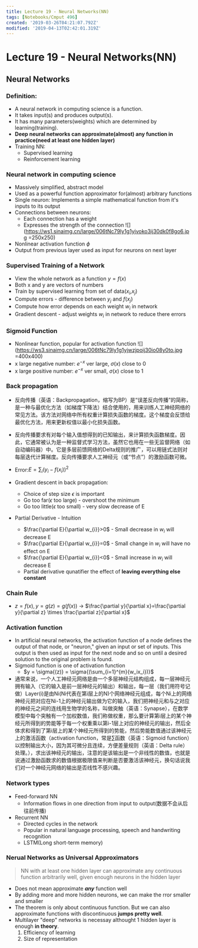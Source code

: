 ```yaml
---
title: Lecture 19 - Neural Networks(NN)
tags: [Notebooks/Cmput 496]
created: '2019-03-26T04:21:07.792Z'
modified: '2019-04-13T02:42:01.319Z'
---
```


# Lecture 19 - Neural Networks(NN)
## Neural Networks
### Definition:
  * A neural network in computing science is a function. 
  * It takes input(s) and produces output(s).
  * It has many parameters(weights) which are determined by learning(training).
  * **Deep neural networks can approximate(almost) any function in practice(need at least one hidden layer)**
  * Training NN:
    * Supervised learning
    * Reinforcement learning

### Neural network in computing science
  * Massively simplified, abstract model
  * Used as a powerful function approximator for(almost) arbitrary functions
  * Single neuron: Implements a simple mathematical function from it's inputs to its output
  * Connections between neurons:
    * Each connection has a weight
    * Expresses the strength of the connection
    ![](https://ws1.sinaimg.cn/large/006tNc79ly1g1yjvoko3ij30dk0f8go6.jpg =250x250)
  * Nonlinear activation function $\phi$
  * Output from previous layer used as input for neurons on next layer

### Supervised Training of a Network
  * View the whole network as a function $y=f(x)$
  * Both x and y are vectors of numbers
  * Train by supervised learning from set of data($x_i$,$x_j$)
  * Compute errors - difference between $y_j$ and $f(x_j)$
  * Compute how error depends on each weight $w_i$ in network
  * Gradient descent - adjust weights $w_i$ in network to reduce there errors

### Sigmoid Function
  * Nonlinear function, popular for activation function
  ![](https://ws3.sinaimg.cn/large/006tNc79ly1g1yjwzjpoij30io08y0to.jpg =400x400)
  * x large negative number: $e^{-x}$ ver large, $\sigma{(x)}$ close to 0
  * x large positive number: $e^{-x}$ ver small, $\sigma{(x)}$ close to 1

### Back propagation
  * 反向传播（英语：Backpropagation，缩写为BP）是“误差反向传播”的简称，是一种与最优化方法（如梯度下降法）结合使用的，用来训练人工神经网络的常见方法。该方法对网络中所有权重计算损失函数的梯度。这个梯度会反馈给最优化方法，用来更新权值以最小化损失函数。

  * 反向传播要求有对每个输入值想得到的已知输出，来计算损失函数梯度。因此，它通常被认为是一种监督式学习方法，虽然它也用在一些无监督网络（如自动编码器）中。它是多层前馈网络的Delta规则的推广，可以用链式法则对每层迭代计算梯度。反向传播要求人工神经元（或“节点”）的激励函数可微。

  * Error:$E=\sum_{i}\left(y_{i}-f\left(x_{i}\right)\right)^{2}$

  * Gradient descent in back propagation:
    * Choice of step size $\epsilon$ is important
    * Go too far($\epsilon$ too large) - overshoot the minimum
    * Go too little($\epsilon$ too small) - very slow decrease of E
  * Partial Derivative - Intuition
    * $\frac{\partial E}{\partial w_{i}}>0$ - Small decrease in $w_i$ will decrease E
    * $\frac{\partial E}{\partial w_{i}}=0$ - Small change in $w_i$ will have no effect on E
    * $\frac{\partial E}{\partial w_{i}}<0$ - Small increase in $w_i$ will decrease E
    * Partial derivative qunatifier the effect of **leaving everything else constant**

### Chain Rule
  * $z=f(x), y=g(z)=g(f(x))$ -> $\frac{\partial y}{\partial x}=\frac{\partial y}{\partial z} \times \frac{\partial z}{\partial x}$


### Activation function
  * In artificial neural networks, the activation function of a node defines the output of that node, or "neuron," given an input or set of inputs. This output is then used as input for the next node and so on until a desired solution to the original problem is found.
  * Sigmoid function is one of activation function
    * $y = \sigma{(z)} = \sigma{(\sum_{i=1}^{m}{w_ix_i})}$
  * 通常来说，一个人工神经元网络是由一个多层神经元结构组成，每一层神经元拥有输入（它的输入是前一层神经元的输出）和输出，每一层（我们用符号记做）Layer(i)是由Ni(Ni代表在第i层上的N)个网络神经元组成，每个Ni上的网络神经元把对应在Ni-1上的神经元输出做为它的输入，我们把神经元和与之对应的神经元之间的连线用生物学的名称，叫做突触（英语：Synapse），在数学模型中每个突触有一个加权数值，我们称做权重，那么要计算第i层上的某个神经元所得到的势能等于每一个权重乘以第i-1层上对应的神经元的输出，然后全体求和得到了第i层上的某个神经元所得到的势能，然后势能数值通过该神经元上的激活函数（activation function，常是∑函数（英语：Sigmoid function）以控制输出大小，因为其可微分且连续，方便差量规则（英语：Delta rule）处理。），求出该神经元的输出，注意的是该输出是一个非线性的数值，也就是说通过激励函数求的数值根据极限值来判断是否要激活该神经元，换句话说我们对一个神经元网络的输出是否线性不感兴趣。


### Network types
  * Feed-forward NN
    * Information flows in one direction from input to output(数据不会从后往前传播)
  * Recurrent NN
    * Directed cycles in the network
    * Popular in natural language processing, speech and handwriting recognition
    * LSTM(Long short-term memory) 

### Nerual Networks as Universal Approximators
> NN with at least one hidden layer can approximate any continuous function arbitrarily well, given enough neurons in the hidden layer

  * Does not mean approximate **_any_** function well
  * By adding more and more hidden neurons, we can make the rror smaller and smaller
  * The theorem is only about continuous function. But we can also approximate functions with discontinuous **jumps pretty well**.
  * Multilayer "deep" networks is necessay althought 1 hidden layer is enough **in theory**.
    1. Efficiency of learning
    2. Size of representation
    


  
  


